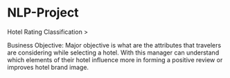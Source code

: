 # NLP-Project

Hotel Rating Classification >

Business Objective:
Major objective is what are the attributes that travelers are considering while selecting a hotel. With this manager can understand which elements of their hotel influence more in forming a positive review or improves hotel brand image.
